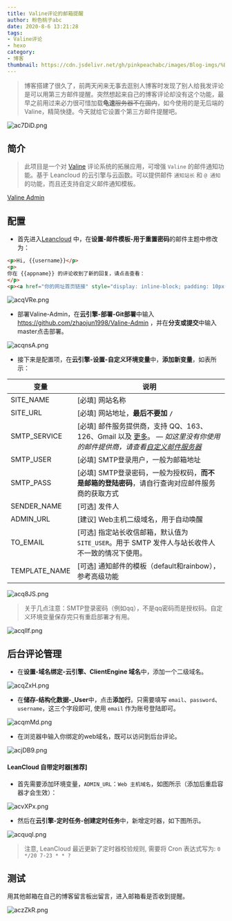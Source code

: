 ```yaml
---
title: Valine评论的邮箱提醒
author: 粉色桃子abc
date: 2020-8-6 13:21:28
tags:
- Valine评论
- hexo
category:
- 博客
thumbnail: https://cdn.jsdelivr.net/gh/pinkpeachabc/images/Blog-imgs/%E5%8D%9A%E5%AE%A23.png
---
```


>博客搭建了很久了，前两天闲来无事去逛别人博客时发现了别人给我发评论是可以用第三方邮件提醒。突然想起来自己的博客评论却没有这个功能，最早之前用过来必力很可惜加载**龟速**~~服务器不在国内~~，如今使用的是无后端的Valine，精简快捷。今天就给它设置个第三方邮件提醒吧。

![ac7DiD.png](https://s1.ax1x.com/2020/08/06/ac7DiD.png)

## 简介

>此项目是一个对 [Valine](https://valine.js.org/) 评论系统的拓展应用，可增强 `Valine` 的邮件通知功能。基于 Leancloud 的云引擎与云函数。可以提供邮件 `通知站长` 和 `@ 通知` 的功能，而且还支持自定义邮件通知模板。

[Valine Admin](https://github.com/zhaojun1998/Valine-Admin)

## 配置

- 首先进入[Leancloud](https://leancloud.cn/) 中，在**设置-邮件模板-用于重置密码**的邮件主题中修改为：

```html
<p>Hi, {{username}}</p>
<p>
你在 {{appname}} 的评论收到了新的回复，请点击查看：
</p>
<p><a href="你的网址首页链接" style="display: inline-block; padding: 10px 20px; border-radius: 4px; background-color: #3090e4; color: #fff; text-decoration: none;">马上查看</a></p>
```

![acqVRe.png](https://s1.ax1x.com/2020/08/06/acqVRe.png)

- 部署Valine-Admin，在**云引擎-部署-Git部署**中输入 https://github.com/zhaojun1998/Valine-Admin ，并在**分支或提交**中输入master点击部署。

![acqnsA.png](https://s1.ax1x.com/2020/08/06/acqnsA.png)

- 接下来是配置项，在**云引擎-设置-自定义环境变量**中，**添加新变量**，如表所示：

| 变量          | 说明                                                         |
| ------------- | ------------------------------------------------------------ |
| SITE_NAME     | [必填] 网站名称                                              |
| SITE_URL      | [必填] 网站地址，**最后不要加 `/`**                          |
| SMTP_SERVICE  | [必填] 邮件服务提供商，支持 QQ、163、126、Gmail 以及 [更多](https://nodemailer.com/smtp/well-known/#supported-services)。 — *如这里没有你使用的邮件提供商，请查看[自定义邮件服务器](https://blog.csdn.net/高级配置.md#自定义邮件服务器)* |
| SMTP_USER     | [必填] SMTP登录用户，一般为邮箱地址                          |
| SMTP_PASS     | [必填] SMTP登录密码，一般为授权码，**而不是邮箱的登陆密码**，请自行查询对应邮件服务商的获取方式 |
| SENDER_NAME   | [可选] 发件人                                                |
| ADMIN_URL     | [建议] Web主机二级域名，用于自动唤醒                         |
| TO_EMAIL      | [可选] 指定站长收信邮箱，默认值为`SITE_USER`。用于 SMTP 发件人与站长收件人不一致的情况下使用。 |
| TEMPLATE_NAME | [可选] 通知邮件的模板（default和rainbow），参考高级功能      |

![acq8JS.png](https://s1.ax1x.com/2020/08/06/acq8JS.png)

>关于几点注意：SMTP登录密码（例如qq），不是qq密码而是授权码。自定义环境变量保存完只有重启部署才有用。

![acqlIf.png](https://s1.ax1x.com/2020/08/06/acqlIf.png)

## 后台评论管理

- 在**设置-域名绑定-云引擎、ClientEngine 域名**中，添加一个二级域名。

![acqZxH.png](https://s1.ax1x.com/2020/08/06/acqZxH.png)

- 在**储存-结构化数据-_User**中，点击**添加行**。只需要填写 `email`、`password`、`username`，这三个字段即可, 使用 `email` 作为账号登陆即可。

![acqmMd.png](https://s1.ax1x.com/2020/08/06/acqmMd.png)

- 在浏览器中输入你绑定的web域名，既可以访问到后台评论。

![acjDB9.png](https://s1.ax1x.com/2020/08/06/acjDB9.png)

#### LeanCloud 自带定时器[推荐]

- 首先需要添加环境变量，`ADMIN_URL`：`Web 主机域名`，如图所示（添加后重启容器才会生效）：

![acvXPx.png](https://s1.ax1x.com/2020/08/06/acvXPx.png)

- 然后在**云引擎-定时任务-创建定时任务**中，新增定时器，如下图所示。

![acquqI.png](https://s1.ax1x.com/2020/08/06/acquqI.png)

> 注意, LeanCloud 最近更新了定时器校验规则, 需要将 Cron 表达式写为: `0 */20 7-23 * * ?`

## 测试

用其他邮箱在自己的博客留言板出留言，进入邮箱看是否收到提醒。

![aczZkR.png](https://s1.ax1x.com/2020/08/06/aczZkR.png)